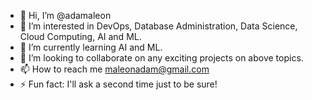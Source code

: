 - 👋 Hi, I’m @adamaleon
- 👀 I’m interested in DevOps, Database Administration, Data Science, Cloud Computing, AI and ML.
- 🌱 I’m currently learning AI and ML.
- 💞️ I’m looking to collaborate on any exciting projects on above topics.
- 📫 How to reach me maleonadam@gmail.com
- ⚡ Fun fact: I'll ask a second time just to be sure!

<!---
adamaleon/adamaleon is a ✨ special ✨ repository because its `README.md` (this file) appears on your GitHub profile.
You can click the Preview link to take a look at your changes.
--->

